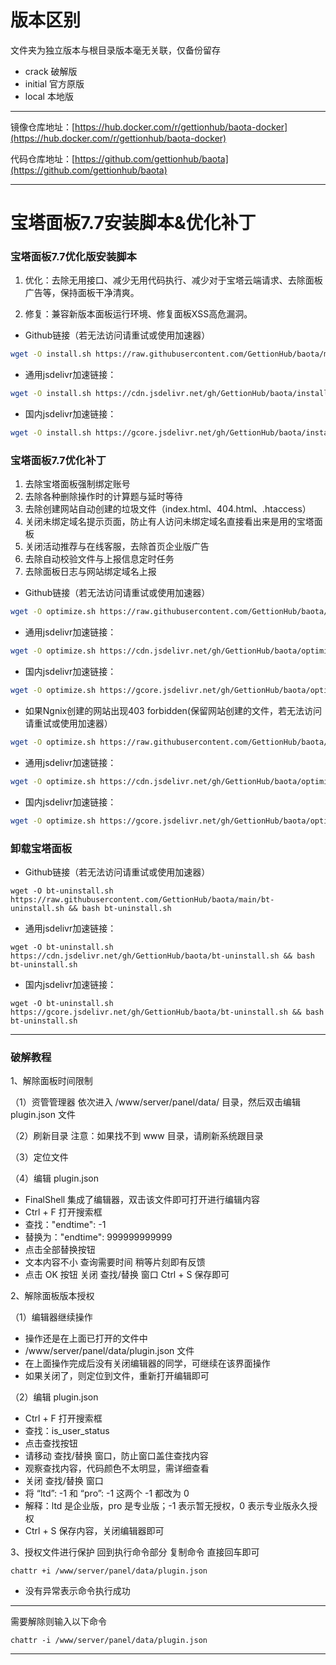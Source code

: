 
# 版本区别
文件夹为独立版本与根目录版本毫无关联，仅备份留存
- crack      破解版
- initial    官方原版
- local      本地版
------
镜像仓库地址：[https://hub.docker.com/r/gettionhub/baota-docker](https://hub.docker.com/r/gettionhub/baota-docker)

代码仓库地址：[https://github.com/gettionhub/baota](https://github.com/gettionhub/baota)

------

# 宝塔面板7.7安装脚本&优化补丁

### 宝塔面板7.7优化版安装脚本

1. 优化：去除无用接口、减少无用代码执行、减少对于宝塔云端请求、去除面板广告等，保持面板干净清爽。

2. 修复：兼容新版本面板运行环境、修复面板XSS高危漏洞。


* Github链接（若无法访问请重试或使用加速器）
```bash
wget -O install.sh https://raw.githubusercontent.com/GettionHub/baota/main/install_6.0_mod.sh && bash install.sh
```
- 通用jsdelivr加速链接：
```bash
wget -O install.sh https://cdn.jsdelivr.net/gh/GettionHub/baota/install_6.0_mod.sh && bash install.sh
```
- 国内jsdelivr加速链接：
```bash
wget -O install.sh https://gcore.jsdelivr.net/gh/GettionHub/baota/install_6.0_mod.sh && bash install.sh
```

### 宝塔面板7.7优化补丁

1. 去除宝塔面板强制绑定账号
2. 去除各种删除操作时的计算题与延时等待
3. 去除创建网站自动创建的垃圾文件（index.html、404.html、.htaccess）
4. 关闭未绑定域名提示页面，防止有人访问未绑定域名直接看出来是用的宝塔面板
5. 关闭活动推荐与在线客服，去除首页企业版广告
6. 去除自动校验文件与上报信息定时任务
7. 去除面板日志与网站绑定域名上报

* Github链接（若无法访问请重试或使用加速器）
```bash
wget -O optimize.sh https://raw.githubusercontent.com/GettionHub/baota/main/optimize_mod.sh && bash optimize.sh
```
- 通用jsdelivr加速链接：
```bash
wget -O optimize.sh https://cdn.jsdelivr.net/gh/GettionHub/baota/optimize_mod.sh && bash optimize.sh
```
- 国内jsdelivr加速链接：
```bash
wget -O optimize.sh https://gcore.jsdelivr.net/gh/GettionHub/baota/optimize_mod.sh && bash optimize.sh
```
* 如果Ngnix创建的网站出现403 forbidden(保留网站创建的文件，若无法访问请重试或使用加速器）
```bash
wget -O optimize.sh https://raw.githubusercontent.com/GettionHub/baota/main/optimize_mod_fixngnix.sh && bash optimize.sh
```
- 通用jsdelivr加速链接：
```bash
wget -O optimize.sh https://cdn.jsdelivr.net/gh/GettionHub/baota/optimize_mod_fixngnix.sh && bash optimize.sh
```
- 国内jsdelivr加速链接：
```bash
wget -O optimize.sh https://gcore.jsdelivr.net/gh/GettionHub/baota/optimize_mod_fixngnix.sh && bash optimize.sh
```

### 卸载宝塔面板

- Github链接（若无法访问请重试或使用加速器）

```shell
wget -O bt-uninstall.sh https://raw.githubusercontent.com/GettionHub/baota/main/bt-uninstall.sh && bash bt-uninstall.sh
```
- 通用jsdelivr加速链接：
```shell
wget -O bt-uninstall.sh https://cdn.jsdelivr.net/gh/GettionHub/baota/bt-uninstall.sh && bash bt-uninstall.sh
```
- 国内jsdelivr加速链接：
```shell
wget -O bt-uninstall.sh https://gcore.jsdelivr.net/gh/GettionHub/baota/bt-uninstall.sh && bash bt-uninstall.sh
```
----

### 破解教程
1、解除面板时间限制

（1）资管管理器
依次进入 /www/server/panel/data/ 目录，然后双击编辑 plugin.json 文件

（2）刷新目录
注意：如果找不到 www 目录，请刷新系统跟目录

（3）定位文件

（4）编辑 plugin.json
- FinalShell 集成了编辑器，双击该文件即可打开进行编辑内容
- Ctrl + F 打开搜索框
- 查找："endtime": -1
- 替换为："endtime": 999999999999
- 点击全部替换按钮
- 文本内容不小 查询需要时间 稍等片刻即有反馈
- 点击 OK 按钮 关闭 查找/替换 窗口 Ctrl + S 保存即可

2、解除面板版本授权

（1）编辑器继续操作
- 操作还是在上面已打开的文件中
- /www/server/panel/data/plugin.json 文件
- 在上面操作完成后没有关闭编辑器的同学，可继续在该界面操作
- 如果关闭了，则定位到文件，重新打开编辑即可

（2）编辑 plugin.json
- Ctrl + F 打开搜索框
- 查找：is_user_status
- 点击查找按钮
- 请移动 查找/替换 窗口，防止窗口盖住查找内容
- 观察查找内容，代码颜色不太明显，需详细查看
- 关闭 查找/替换 窗口
- 将 “ltd”: -1 和 “pro”: -1 这两个 -1 都改为 0
- 解释：ltd 是企业版，pro 是专业版；-1 表示暂无授权，0 表示专业版永久授权
- Ctrl + S 保存内容，关闭编辑器即可

3、授权文件进行保护
回到执行命令部分 复制命令 直接回车即可
```
chattr +i /www/server/panel/data/plugin.json
```
- 没有异常表示命令执行成功

----

需要解除则输入以下命令
```
chattr -i /www/server/panel/data/plugin.json
```
-----
